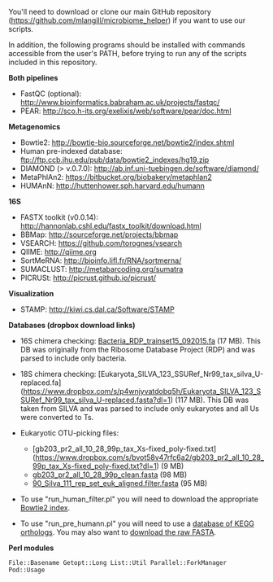You'll need to download or clone our main GitHub repository (https://github.com/mlangill/microbiome_helper) if you want to use our scripts.

In addition, the following programs should be installed with commands accessible from the user's PATH, before trying to run any of the scripts included in this repository.

**Both pipelines**
* FastQC (optional): http://www.bioinformatics.babraham.ac.uk/projects/fastqc/
* PEAR: http://sco.h-its.org/exelixis/web/software/pear/doc.html
 
**Metagenomics**
* Bowtie2: http://bowtie-bio.sourceforge.net/bowtie2/index.shtml
* Human pre-indexed database: ftp://ftp.ccb.jhu.edu/pub/data/bowtie2_indexes/hg19.zip
* DIAMOND (> v.0.7.0): http://ab.inf.uni-tuebingen.de/software/diamond/
* MetaPhlAn2: https://bitbucket.org/biobakery/metaphlan2
* HUMAnN: http://huttenhower.sph.harvard.edu/humann

**16S**
* FASTX toolkit (v0.0.14): http://hannonlab.cshl.edu/fastx_toolkit/download.html
* BBMap: http://sourceforge.net/projects/bbmap 
* VSEARCH: https://github.com/torognes/vsearch
* QIIME: http://qiime.org
* SortMeRNA: http://bioinfo.lifl.fr/RNA/sortmerna/
* SUMACLUST: http://metabarcoding.org/sumatra
* PICRUSt: http://picrust.github.io/picrust/

**Visualization**
* STAMP: http://kiwi.cs.dal.ca/Software/STAMP


**Databases (dropbox download links)**
* 16S chimera checking: [Bacteria_RDP_trainset15_092015.fa](https://www.dropbox.com/s/r290fbzgi216kja/Bacteria_RDP_trainset15_092015.fa?dl=1) (17 MB). This DB was originally from the Ribosome Database Project (RDP) and was parsed to include only bacteria. 
* 18S chimera checking: [Eukaryota_SILVA_123_SSURef_Nr99_tax_silva_U-replaced.fa] (https://www.dropbox.com/s/p4wnjyvatdobq5h/Eukaryota_SILVA_123_SSURef_Nr99_tax_silva_U-replaced.fasta?dl=1) (117 MB). This DB was taken from SILVA and was parsed to include only eukaryotes and all Us were converted to Ts.

* Eukaryotic OTU-picking files:
   * [gb203_pr2_all_10_28_99p_tax_Xs-fixed_poly-fixed.txt] (https://www.dropbox.com/s/bvot58v47rfc6a2/gb203_pr2_all_10_28_99p_tax_Xs-fixed_poly-fixed.txt?dl=1) (9 MB)
   * [gb203_pr2_all_10_28_99p_clean.fasta](https://www.dropbox.com/s/m1i6cdyj2hwgs2e/gb203_pr2_all_10_28_99p_clean.fasta?dl=1) (98 MB)
   * [90_Silva_111_rep_set_euk_aligned.filter.fasta](https://www.dropbox.com/s/z104yn84rgsltip/90_Silva_111_rep_set_euk_aligned.filter.fasta?dl=1) (95 MB)

* To use "run_human_filter.pl" you will need to download the appropriate [Bowtie2 index](http://bowtie-bio.sourceforge.net/bowtie2/index.shtml). 

* To use "run_pre_humann.pl" you will need to use a [database of KEGG orthologs](https://www.dropbox.com/s/hzduqabilbrqr36/kegg.reduced.dmnd?dl=1). You may also want to [download the raw FASTA](https://www.dropbox.com/s/8mw2kqg1xjv7lwf/kegg.reduced.fasta.tar.bz2?dl=1). 

**Perl modules** 

    File::Basename Getopt::Long List::Util Parallel::ForkManager Pod::Usage